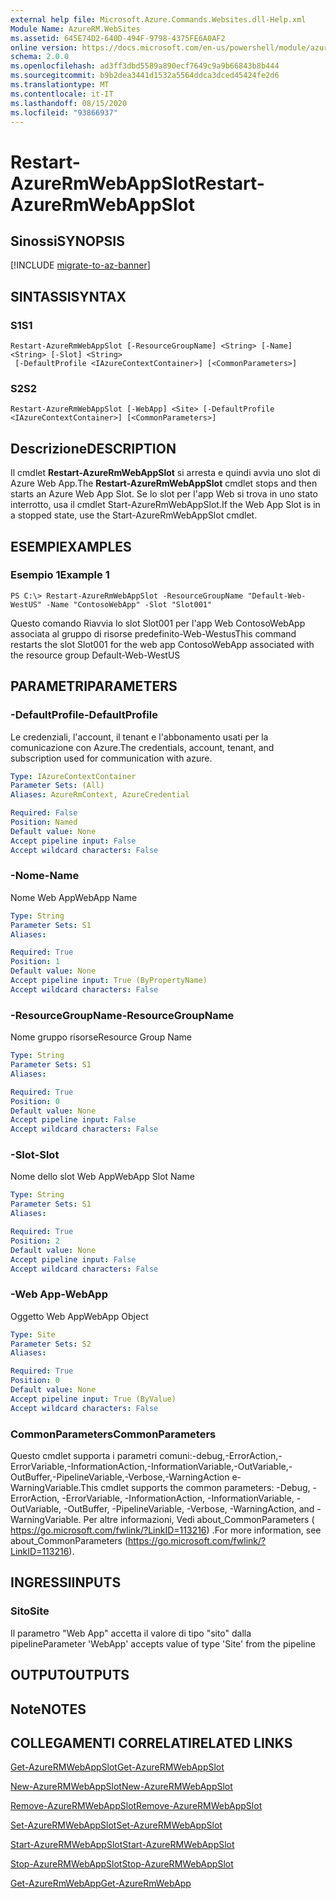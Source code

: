 ```yaml
---
external help file: Microsoft.Azure.Commands.Websites.dll-Help.xml
Module Name: AzureRM.WebSites
ms.assetid: 645E74D2-640D-494F-9798-4375FE6A0AF2
online version: https://docs.microsoft.com/en-us/powershell/module/azurerm.websites/restart-azurermwebappslot
schema: 2.0.0
ms.openlocfilehash: ad3ff3dbd5589a890ecf7649c9a9b66843b8b444
ms.sourcegitcommit: b9b2dea3441d1532a5564ddca3dced45424fe2d6
ms.translationtype: MT
ms.contentlocale: it-IT
ms.lasthandoff: 08/15/2020
ms.locfileid: "93866937"
---
```

# <span data-ttu-id="b64c5-101">Restart-AzureRmWebAppSlot</span><span class="sxs-lookup"><span data-stu-id="b64c5-101">Restart-AzureRmWebAppSlot</span></span>

## <span data-ttu-id="b64c5-102">Sinossi</span><span class="sxs-lookup"><span data-stu-id="b64c5-102">SYNOPSIS</span></span>

[!INCLUDE [migrate-to-az-banner](../../includes/migrate-to-az-banner.md)]

## <span data-ttu-id="b64c5-103">SINTASSI</span><span class="sxs-lookup"><span data-stu-id="b64c5-103">SYNTAX</span></span>

### <span data-ttu-id="b64c5-104">S1</span><span class="sxs-lookup"><span data-stu-id="b64c5-104">S1</span></span>
```
Restart-AzureRmWebAppSlot [-ResourceGroupName] <String> [-Name] <String> [-Slot] <String>
 [-DefaultProfile <IAzureContextContainer>] [<CommonParameters>]
```

### <span data-ttu-id="b64c5-105">S2</span><span class="sxs-lookup"><span data-stu-id="b64c5-105">S2</span></span>
```
Restart-AzureRmWebAppSlot [-WebApp] <Site> [-DefaultProfile <IAzureContextContainer>] [<CommonParameters>]
```

## <span data-ttu-id="b64c5-106">Descrizione</span><span class="sxs-lookup"><span data-stu-id="b64c5-106">DESCRIPTION</span></span>
<span data-ttu-id="b64c5-107">Il cmdlet **Restart-AzureRmWebAppSlot** si arresta e quindi avvia uno slot di Azure Web App.</span><span class="sxs-lookup"><span data-stu-id="b64c5-107">The **Restart-AzureRmWebAppSlot** cmdlet stops and then starts an Azure Web App Slot.</span></span>
<span data-ttu-id="b64c5-108">Se lo slot per l'app Web si trova in uno stato interrotto, usa il cmdlet Start-AzureRmWebAppSlot.</span><span class="sxs-lookup"><span data-stu-id="b64c5-108">If the Web App Slot is in a stopped state, use the Start-AzureRmWebAppSlot cmdlet.</span></span>

## <span data-ttu-id="b64c5-109">ESEMPI</span><span class="sxs-lookup"><span data-stu-id="b64c5-109">EXAMPLES</span></span>

### <span data-ttu-id="b64c5-110">Esempio 1</span><span class="sxs-lookup"><span data-stu-id="b64c5-110">Example 1</span></span>
```
PS C:\> Restart-AzureRmWebAppSlot -ResourceGroupName "Default-Web-WestUS" -Name "ContosoWebApp" -Slot "Slot001"
```

<span data-ttu-id="b64c5-111">Questo comando Riavvia lo slot Slot001 per l'app Web ContosoWebApp associata al gruppo di risorse predefinito-Web-Westus</span><span class="sxs-lookup"><span data-stu-id="b64c5-111">This command restarts the slot Slot001 for the web app ContosoWebApp associated with the resource group Default-Web-WestUS</span></span>

## <span data-ttu-id="b64c5-112">PARAMETRI</span><span class="sxs-lookup"><span data-stu-id="b64c5-112">PARAMETERS</span></span>

### <span data-ttu-id="b64c5-113">-DefaultProfile</span><span class="sxs-lookup"><span data-stu-id="b64c5-113">-DefaultProfile</span></span>
<span data-ttu-id="b64c5-114">Le credenziali, l'account, il tenant e l'abbonamento usati per la comunicazione con Azure.</span><span class="sxs-lookup"><span data-stu-id="b64c5-114">The credentials, account, tenant, and subscription used for communication with azure.</span></span>

```yaml
Type: IAzureContextContainer
Parameter Sets: (All)
Aliases: AzureRmContext, AzureCredential

Required: False
Position: Named
Default value: None
Accept pipeline input: False
Accept wildcard characters: False
```

### <span data-ttu-id="b64c5-115">-Nome</span><span class="sxs-lookup"><span data-stu-id="b64c5-115">-Name</span></span>
<span data-ttu-id="b64c5-116">Nome Web App</span><span class="sxs-lookup"><span data-stu-id="b64c5-116">WebApp Name</span></span>

```yaml
Type: String
Parameter Sets: S1
Aliases: 

Required: True
Position: 1
Default value: None
Accept pipeline input: True (ByPropertyName)
Accept wildcard characters: False
```

### <span data-ttu-id="b64c5-117">-ResourceGroupName</span><span class="sxs-lookup"><span data-stu-id="b64c5-117">-ResourceGroupName</span></span>
<span data-ttu-id="b64c5-118">Nome gruppo risorse</span><span class="sxs-lookup"><span data-stu-id="b64c5-118">Resource Group Name</span></span>

```yaml
Type: String
Parameter Sets: S1
Aliases: 

Required: True
Position: 0
Default value: None
Accept pipeline input: False
Accept wildcard characters: False
```

### <span data-ttu-id="b64c5-119">-Slot</span><span class="sxs-lookup"><span data-stu-id="b64c5-119">-Slot</span></span>
<span data-ttu-id="b64c5-120">Nome dello slot Web App</span><span class="sxs-lookup"><span data-stu-id="b64c5-120">WebApp Slot Name</span></span>

```yaml
Type: String
Parameter Sets: S1
Aliases: 

Required: True
Position: 2
Default value: None
Accept pipeline input: False
Accept wildcard characters: False
```

### <span data-ttu-id="b64c5-121">-Web App</span><span class="sxs-lookup"><span data-stu-id="b64c5-121">-WebApp</span></span>
<span data-ttu-id="b64c5-122">Oggetto Web App</span><span class="sxs-lookup"><span data-stu-id="b64c5-122">WebApp Object</span></span>

```yaml
Type: Site
Parameter Sets: S2
Aliases: 

Required: True
Position: 0
Default value: None
Accept pipeline input: True (ByValue)
Accept wildcard characters: False
```

### <span data-ttu-id="b64c5-123">CommonParameters</span><span class="sxs-lookup"><span data-stu-id="b64c5-123">CommonParameters</span></span>
<span data-ttu-id="b64c5-124">Questo cmdlet supporta i parametri comuni:-debug,-ErrorAction,-ErrorVariable,-InformationAction,-InformationVariable,-OutVariable,-OutBuffer,-PipelineVariable,-Verbose,-WarningAction e-WarningVariable.</span><span class="sxs-lookup"><span data-stu-id="b64c5-124">This cmdlet supports the common parameters: -Debug, -ErrorAction, -ErrorVariable, -InformationAction, -InformationVariable, -OutVariable, -OutBuffer, -PipelineVariable, -Verbose, -WarningAction, and -WarningVariable.</span></span> <span data-ttu-id="b64c5-125">Per altre informazioni, Vedi about_CommonParameters ( https://go.microsoft.com/fwlink/?LinkID=113216) .</span><span class="sxs-lookup"><span data-stu-id="b64c5-125">For more information, see about_CommonParameters (https://go.microsoft.com/fwlink/?LinkID=113216).</span></span>

## <span data-ttu-id="b64c5-126">INGRESSI</span><span class="sxs-lookup"><span data-stu-id="b64c5-126">INPUTS</span></span>

### <span data-ttu-id="b64c5-127">Sito</span><span class="sxs-lookup"><span data-stu-id="b64c5-127">Site</span></span>
<span data-ttu-id="b64c5-128">Il parametro "Web App" accetta il valore di tipo "sito" dalla pipeline</span><span class="sxs-lookup"><span data-stu-id="b64c5-128">Parameter 'WebApp' accepts value of type 'Site' from the pipeline</span></span>

## <span data-ttu-id="b64c5-129">OUTPUT</span><span class="sxs-lookup"><span data-stu-id="b64c5-129">OUTPUTS</span></span>

## <span data-ttu-id="b64c5-130">Note</span><span class="sxs-lookup"><span data-stu-id="b64c5-130">NOTES</span></span>

## <span data-ttu-id="b64c5-131">COLLEGAMENTI CORRELATI</span><span class="sxs-lookup"><span data-stu-id="b64c5-131">RELATED LINKS</span></span>

[<span data-ttu-id="b64c5-132">Get-AzureRMWebAppSlot</span><span class="sxs-lookup"><span data-stu-id="b64c5-132">Get-AzureRMWebAppSlot</span></span>](./Get-AzureRMWebAppSlot.md)

[<span data-ttu-id="b64c5-133">New-AzureRMWebAppSlot</span><span class="sxs-lookup"><span data-stu-id="b64c5-133">New-AzureRMWebAppSlot</span></span>](./New-AzureRMWebAppSlot.md)

[<span data-ttu-id="b64c5-134">Remove-AzureRMWebAppSlot</span><span class="sxs-lookup"><span data-stu-id="b64c5-134">Remove-AzureRMWebAppSlot</span></span>](./Remove-AzureRMWebAppSlot.md)

[<span data-ttu-id="b64c5-135">Set-AzureRMWebAppSlot</span><span class="sxs-lookup"><span data-stu-id="b64c5-135">Set-AzureRMWebAppSlot</span></span>](./Set-AzureRMWebAppSlot.md)

[<span data-ttu-id="b64c5-136">Start-AzureRMWebAppSlot</span><span class="sxs-lookup"><span data-stu-id="b64c5-136">Start-AzureRMWebAppSlot</span></span>](./Start-AzureRMWebAppSlot.md)

[<span data-ttu-id="b64c5-137">Stop-AzureRMWebAppSlot</span><span class="sxs-lookup"><span data-stu-id="b64c5-137">Stop-AzureRMWebAppSlot</span></span>](./Stop-AzureRMWebAppSlot.md)

[<span data-ttu-id="b64c5-138">Get-AzureRmWebApp</span><span class="sxs-lookup"><span data-stu-id="b64c5-138">Get-AzureRmWebApp</span></span>](./Get-AzureRmWebApp.md)
